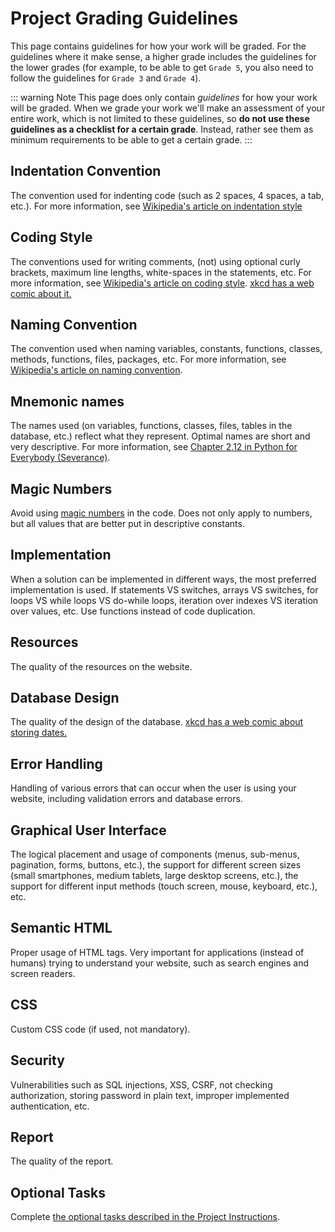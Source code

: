 # Project Grading Guidelines
This page contains guidelines for how your work will be graded. For the guidelines where it make sense, a higher grade includes the guidelines for the lower grades (for example, to be able to get `Grade 5`, you also need to follow the guidelines for `Grade 3` and `Grade 4`).

::: warning Note
This page does only contain *guidelines* for how your work will be graded. When we grade your work we'll make an assessment of your entire work, which is not limited to these guidelines, so **do not use these guidelines as a checklist for a certain grade**. Instead, rather see them as minimum requirements to be able to get a certain grade.
:::

## Indentation Convention
The convention used for indenting code (such as 2 spaces, 4 spaces, a tab, etc.). For more information, see [Wikipedia's article on indentation style](https://en.wikipedia.org/wiki/Indentation_style)

<GradingGuideline
	gradeU="No indentation convention has been used or there exists too many places where the convention has not been followed."
	grade3="The same indentation convention is mostly used, but at a few places the convention has not been followed."
	grade4="Each file correctly use an indentation convention, but different conventions are used in different files, and there's no consistency in when to use which one."
	grade5="The same indentation convention is consistently used across all files of the same type."
/>

## Coding Style
The conventions used for writing comments, (not) using optional curly brackets, maximum line lengths, white-spaces in the statements, etc. For more information, see [Wikipedia's article on coding style](https://en.wikibooks.org/wiki/Computer_Programming/Coding_Style). [xkcd has a web comic about it.](https://xkcd.com/1513/)

<GradingGuideline
	gradeU="No coding style has been used or there exists too many places where the style has not been followed."
	grade3="The same coding style is mostly used, but at a few places the style has not been followed."
	grade4="The same coding style is consistently used in each file, although individual files (even of the same type) use different coding styles."
	grade5="The same coding style is consistently used across all files of the same type."
/>

## Naming Convention
The convention used when naming variables, constants, functions, classes, methods, functions, files, packages, etc. For more information, see [Wikipedia's article on naming convention](https://en.wikipedia.org/wiki/Naming_convention_(programming)).

<GradingGuideline
	gradeU="No naming convention has been used or there exists too many places where the convention has not been followed."
	grade3="The same naming convention is mostly used, but at a few places the convention has not been followed."
	grade4="The same naming convention is consistently used in each file, although individual files (even of the same type) use different naming conventions."
	grade5="The same naming convention is consistently used across all files of the same type."
/>

## Mnemonic names
The names used (on variables, functions, classes, files, tables in the database, etc.) reflect what they represent. Optimal names are short and very descriptive. For more information, see [Chapter 2.12 in Python for Everybody (Severance)](https://eng.libretexts.org/Bookshelves/Computer_Science/Book%3A_Python_for_Everybody_(Severance)/2%3A_Variables%2C_Expressions%2C_and_Statements/2.12%3A_Choosing_Mnemonic_Variable_Names).

<GradingGuideline
	gradeU="Many names are not mnemonic."
	grade3="Many names (at least 90%) are mnemonic."
	grade4="Almost all names (at least 95%) are mnemonic."
	grade5="All names (100%) are mnemonic."
/>

## Magic Numbers
Avoid using [magic numbers](https://en.wikipedia.org/wiki/Magic_number_%28programming%29#Unnamed_numerical_constants) in the code. Does not only apply to numbers, but all values that are better put in descriptive constants.

<GradingGuideline
	gradeU="3 or more magic numbers exist."
	grade3="At most 2 magic numbers exist."
	grade4="At most 1 magic number exists."
	grade5="No magic numbers exist."
/>

## Implementation
When a solution can be implemented in different ways, the most preferred implementation is used. If statements VS switches, arrays VS switches, for loops VS while loops VS do-while loops, iteration over indexes VS iteration over values, etc. Use functions instead of code duplication. 

<GradingGuideline
	gradeU="Solutions have not been implemented at all."
	grade3="The solutions are often not implemented the preferred way."
	grade4="The solutions are often implemented the preferred way."
	grade5="The solutions are always implemented the preferred way."
/>

## Resources
The quality of the resources on the website.

<GradingGuideline
	gradeU="It is not possible to apply CRUD operations on at least 3 different type of resources stored in a relational database."
	grade3="The resources are validated so the database does not contain resources in bad state (such as a guestbook post with an empty message)."
	grade4="The resources are not 'minimal', but 'rich'. If a resource represents a guestbook post, it does not only consist of the message the user entered, but also other fields (which could be optional for the user to enter), such as the user's signature, the user's email, the time it was created, etc."
	grade5="Not applicable."
/>


## Database Design
The quality of the design of the database. [xkcd has a web comic about storing dates.](https://xkcd.com/1883/)

<GradingGuideline
	gradeU="The design is inappropriate, for example storing all resources in the same table."
	grade3="Primary keys are properly used."
	grade4="Constraints (such as unique constraints and foreign key constraints) are used correctly where suitable."
	grade5="Data is stored using appropriate data types (especially important for booleans and dates/unix timestamps)."
/>

## Error Handling
Handling of various errors that can occur when the user is using your website, including validation errors and database errors.

<GradingGuideline
	gradeU="Errors are not handled or the error messages displayed are confusing to the user (remember: users are not programmers)."
	grade3="Handles and display error messages for at least 90% of the errors that can occur."
	grade4="Handles and display error messages for at least 95% of the errors that can occur."
	grade5="Handles and display error messages for all errors that can occur."
/>

## Graphical User Interface
The logical placement and usage of components (menus, sub-menus, pagination, forms, buttons, etc.), the support for different screen sizes (small smartphones, medium tablets, large desktop screens, etc.), the support for different input methods (touch screen, mouse, keyboard, etc.), etc.

<GradingGuideline
	gradeU="The website contains components users don't understand how to use/can't use."
	grade3="The placement of components is logical and users understand how to use them on a desktop computer."
	grade4="The website do to some extent have support for smartphones (for example having support for just the screen size or just the input method)."
	grade5="The website have very good support for both smartphones and desktop computers."
/>

## Semantic HTML
Proper usage of HTML tags. Very important for applications (instead of humans) trying to understand your website, such as search engines and screen readers.

<GradingGuideline
	gradeU="The HTML syntax is not followed."
	grade3="The HTML syntax is followed."
	grade4="HTML tags are used semantically correct."
	grade5="Extra code has been written to give the website semantically better structure (such as using the label element, the alt attribute for images, etc.)."
/>

## CSS
Custom CSS code (if used, not mandatory).

<GradingGuideline
	gradeU="The HTML style attribute is used."
	grade3="The HTML style element and the HTML link element are used appropriately."
	grade4="CSS selectors are used appropriately (for example id VS class, combining selectors, etc.)."
	grade5="Not applicable."
/>

## Security
Vulnerabilities such as SQL injections, XSS, CSRF, not checking authorization, storing password in plain text, improper implemented authentication, etc.

<GradingGuideline
	gradeU="3 or more security vulnerabilities exist."
	grade3="At most 2 security vulnerabilities exist."
	grade4="At most 1 security vulnerability exists."
	grade5="No security vulnerability exists."
/>

## Report
The quality of the report.

<GradingGuideline
	gradeU="The reader does not get a good understanding of what the project is about (the problem and the solution) nor how the solution works/will be used/has been implemented."
	grade3="The readers gets a good understanding of what the project is about and how the solution works/will be used/has been implemented. Figures are used, they have been numbered and given descriptive captions, and they are referred to from the main text using their figure numbers. The text does not contain obvious spelling mistake nor incomprehensible sentences."
	grade4="Chapters and sub-chapters are properly used to give the report a good structure. The reader can easily find the specific information she's looking for in the expected chapter/sub-chapter."
	grade5="Everything with the report is great."
/>

## Optional Tasks
Complete [the optional tasks described in the Project Instructions](project-instructions.html#part-8-optional-tasks).

<GradingGuideline
	gradeU="Not applicable."
	grade3="No extra tasks need to be completed."
	grade4="The extra tasks Search and Pagination needs to be completed."
	grade5="The extra task Uploading Files needs to be completed."
/>